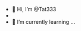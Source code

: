 - 👋 Hi, I’m @Tat333
-
- 🌱 I’m currently learning ...


<!---
Tat333/Tat333 is a ✨ special ✨ repository because its `README.md` (this file) appears on your GitHub profile.
You can click the Preview link to take a look at your changes.
--->
